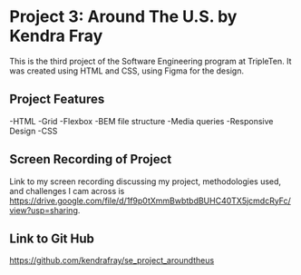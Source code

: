 # Project 3: Around The U.S. by Kendra Fray

This is the third project of the Software Engineering program at TripleTen. It was created using HTML and CSS, using Figma for the design.

## Project Features

-HTML
-Grid
-Flexbox
-BEM file structure
-Media queries
-Responsive Design
-CSS

## Screen Recording of Project

Link to my screen recording discussing my project, methodologies used, and challenges I cam across is https://drive.google.com/file/d/1f9p0tXmmBwbtbdBUHC40TX5jcmdcRyFc/view?usp=sharing.

## Link to Git Hub

https://github.com/kendrafray/se_project_aroundtheus
